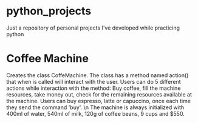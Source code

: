 # python_projects
Just a repository of personal projects I've developed while practicing python

# Coffee Machine
Creates the class CoffeMachine. The class has a method named action() that when is called will interact with the user.
Users can do 5 different actions while interaction with the method: Buy coffee, fill the machine resources, take money out, check for the remaining resources available at the machine.
Users can buy espresso, latte or capuccino, once each time they send the command 'buy'. \n
The machine is always initialized with 400ml of water, 540ml of milk, 120g of coffee beans, 9 cups and $550.
